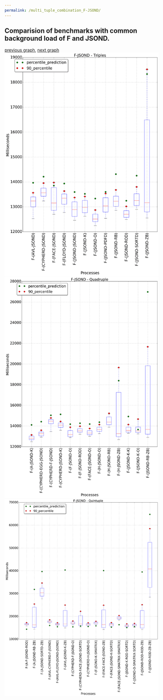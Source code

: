 ```yaml
---
permalink: /multi_tuple_combination_F-JSOND/
---
```



 ## Comparision of benchmarks with common background load of F and JSOND.

[previous graph](../multi_tuple_combination_F-H/), [next graph](../multi_tuple_combination_F-K/)
![graph figure](./images/triple/F/F-JSOND_box.png)![graph figure](./images/quadruple/F/F-JSOND_box.png)![graph figure](./images/quintuple/F/F-JSOND_box.png)